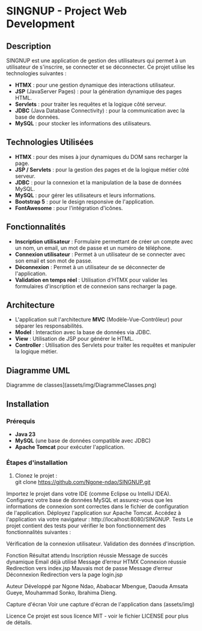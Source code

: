 # SINGNUP - Project Web Development

## Description

SINGNUP est une application de gestion des utilisateurs qui permet à un utilisateur de s'inscrire, se connecter et se déconnecter. Ce projet utilise les technologies suivantes : 

- **HTMX** : pour une gestion dynamique des interactions utilisateur.
- **JSP** (JavaServer Pages) : pour la génération dynamique des pages HTML.
- **Servlets** : pour traiter les requêtes et la logique côté serveur.
- **JDBC** (Java Database Connectivity) : pour la communication avec la base de données.
- **MySQL** : pour stocker les informations des utilisateurs.

## Technologies Utilisées

- **HTMX** : pour des mises à jour dynamiques du DOM sans recharger la page.
- **JSP / Servlets** : pour la gestion des pages et de la logique métier côté serveur.
- **JDBC** : pour la connexion et la manipulation de la base de données MySQL.
- **MySQL** : pour gérer les utilisateurs et leurs informations.
- **Bootstrap 5** : pour le design responsive de l'application.
- **FontAwesome** : pour l'intégration d'icônes.

## Fonctionnalités

- **Inscription utilisateur** : Formulaire permettant de créer un compte avec un nom, un email, un mot de passe et un numéro de téléphone.
- **Connexion utilisateur** : Permet à un utilisateur de se connecter avec son email et son mot de passe.
- **Déconnexion** : Permet à un utilisateur de se déconnecter de l'application.
- **Validation en temps réel** : Utilisation d'HTMX pour valider les formulaires d'inscription et de connexion sans recharger la page.

## Architecture

- L'application suit l'architecture **MVC** (Modèle-Vue-Contrôleur) pour séparer les responsabilités.
- **Model** : Interaction avec la base de données via JDBC.
- **View** : Utilisation de JSP pour générer le HTML.
- **Controller** : Utilisation des Servlets pour traiter les requêtes et manipuler la logique métier.

## Diagramme UML

Diagramme de classes](assets/img/DiagrammeClasses.png)

## Installation

### Prérequis

- **Java 23**
- **MySQL** (une base de données compatible avec JDBC)
- **Apache Tomcat** pour exécuter l'application.

### Étapes d'installation

1. Clonez le projet :  
git clone https://github.com/Ngone-ndao/SINGNUP.git

Importez le projet dans votre IDE (comme Eclipse ou IntelliJ IDEA).
Configurez votre base de données MySQL et assurez-vous que les informations de connexion sont correctes dans le fichier de configuration de l'application.
Déployez l'application sur Apache Tomcat.
Accédez à l'application via votre navigateur : http://localhost:8080/SINGNUP.
Tests
Le projet contient des tests pour vérifier le bon fonctionnement des fonctionnalités suivantes :

Vérification de la connexion utilisateur.
Validation des données d'inscription.

Fonction	        Résultat attendu
Inscription réussie	Message de succès dynamique
Email déjà utilisé	Message d’erreur HTMX
Connexion réussie	Redirection vers index.jsp
Mauvais mot de passe	Message d’erreur
Déconnexion	        Redirection vers la page login.jsp


Auteur
Développé par Ngone Ndao, Ababacar Mbengue, Daouda Amsata Gueye, Mouhammad Sonko, Ibrahima Dieng.

Capture d'écran
Voir une capture d'écran de l'application dans
(assets/img)

 
Licence
Ce projet est sous licence MIT - voir le fichier LICENSE pour plus de détails.


